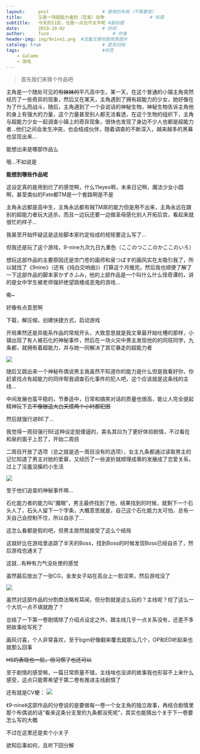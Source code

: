 ```yaml
---
layout:     post   				    # 使用的布局（不需要改）
title:      又是一场超能力者的（恋爱）战争 				# 标题 
subtitle:   今天的11区，也是一点也不太平呢 #副标题
date:       2019-10-02 				# 时间
author:     fuze 						# 作者
header-img: img/9nine1.png 	#这篇文章标题背景图片
catalog: true 						# 是否归档
tags:								#标签
    - Galame
    - 游戏
---
```


>首先我们来猜个作品吧

主角是一个随处可见的~~有妹妹的~~平凡高中生，某一天，在这个普通的小镇主角突然经历了一些奇异的现象，然后又在某天，主角遇到了拥有超能力的少女，她好像在为了什么而战斗，随后，主角遇到了一个会说话的神秘生物，神秘生物告诉主角他的身上有强大的力量，这个力量甚至别人都无法看透，在这个生物的组织下，主角与超能力少女一起调查小镇上的奇异现象，很快也发现了身边不少人也都是超能力者...他们之间会发生冲突，也会结成伙伴，随着调查的不断深入，越来越多的黑幕也显现出来...

能想出来是哪部作品么

哦...不如说是

**能想到哪些作品呢**

这设定真的是用到烂了的感觉啊，什么11eyes啊，未来日记啊，魔法少女小圆啊，甚至类似的Fate都TM是一个套路啊是不是

主角永远都是高中生，主角永远都有贼TM屌的能力但是用不出来，主角永远在跟别的超能力者玩大逃杀，而且一边玩还要一边做圣母感化别人开拓后宫，看起来就很忙的样子...

我甚至开始怀疑这是这些脚本家约定俗成的规矩要这么写了...

但我还是玩了这个游戏，9-nine九次九日九重色（ここのつここのかここのいろ）

想玩这部作品的主要原因还是空门苍的画师和泉つばす的画风实在太吸引我了，所以就找了《9nine》（还有《纯白交响曲》）打算这个月推完，然后我也顺便了解了一下这部作品的脚本家かずきふみ，他的上部作品是一个叫什么什么怪奇谭的，讲的是女中学生被老师强奸绝望跳楼成恶鬼的游戏...

嘶~

好像有点意思啊

下载，解压缩，创建快捷方式，启动游戏

开局果然还是异能系作品的常规开头，大致意思就是我文章最开始吐槽的那样，小镇出现了有人被石化的神秘事件，然后在一场火灾中男主发现他的的同班同学，九条都，就拥有着超能力，并与她一同解决了其它暴走的超能力者

![](https://raw.githubusercontent.com/NoordZeedebuTirpitz/pic/master/%5B%E6%A8%B1%E7%A9%BA%E6%B1%89%E5%8C%96%E7%BB%84New%20Llfe%5D9-nine-%E4%B9%9D%E6%AC%A1%E4%B9%9D%E6%97%A5%E4%B9%9D%E9%87%8D%E8%89%B2%202019_10_2%201_26_27.png)

随后又跳出来一个神秘布偶说男主我虽然不知道你的能力是什么但是我看好你，你赶紧找点有超能力的同伴帮我调查石化事件的犯人吧，这个应该就是这条线的主线...

中间发展也蛮平稳的，节奏适中，日常和搞笑对话的质量也很高，能让人完全提起精神玩下去~~不像银遥大白天摸两个小时都犯困~~

然后就强行进BE了...

我觉得一周目强行BE这种设定挺傻逼的，美名其曰为了更好体验剧情，不过看在和泉的面子上忍了，开始二周目

二周目开放了选项（总之就是选一周目没有的选项），女主九条都通过读取男主的记忆知道了男主对她的爱慕，又经历了一些波折就顺理成章的发展成了恋爱关系，过上了没羞没臊的小生活

![](https://raw.githubusercontent.com/NoordZeedebuTirpitz/pic/master/%5B%E6%A8%B1%E7%A9%BA%E6%B1%89%E5%8C%96%E7%BB%84New%20Llfe%5D9-nine-%E4%B9%9D%E6%AC%A1%E4%B9%9D%E6%97%A5%E4%B9%9D%E9%87%8D%E8%89%B2%202019_10_2%201_25_34.png)

至于他们追查的神秘事件嘛...

石化能力者的能力叫“魔眼”，男主最终找到了他，结果找到的时候，就剩下一个石头人了，石头人留下一个字条，大概意思就是，自己这个石化能力太可怕，总有一天自己会控制不住，所以自杀了...

这怎么看都是假的吧，但男主居然就接受了这么个结局

这就好比在游戏里追踪了半天的Boss，找到Boss的时候发现Boss已经自杀了，然后游戏也通关了

这就...有种有力气没处使的感觉

虽然最后放出了一张CG，金发女子站在高台上一脸淫笑，然后游戏没了

![](https://raw.githubusercontent.com/NoordZeedebuTirpitz/pic/master/%5B%E6%A8%B1%E7%A9%BA%E6%B1%89%E5%8C%96%E7%BB%84New%20Llfe%5D9-nine-%E4%B9%9D%E6%AC%A1%E4%B9%9D%E6%97%A5%E4%B9%9D%E9%87%8D%E8%89%B2%202019_10_2%201_27_28.png)

虽然对这部作品的分割商法略有耳闻，但分割就是这么玩的？主线呢？挖了这么一个大坑一点不填就跑了？

总结了一下第一卷剧情除了介绍点设定之外，跟主线几乎一点关系没有，还差不多把故事给写死了

画风讨喜，个人非常喜欢，至于bgm好像翻来覆去就那么几个，OP和ED听起来也就那么回事

~~HS的表现也一般，但习惯了也还可以~~

至于剧情的感受嘛，一篇日常质量不错，主线啥也没讲的故事我也形容不上来什么感受，这点只能寄希望于第二卷有推进主线剧情了

还有就是CV梗：
![](https://raw.githubusercontent.com/NoordZeedebuTirpitz/pic/master/E7E6DF242A4D530406B62DE6090EE501.jpg)

《9-nine》这部作品的分卷说的是要做每一卷一个女主角的独立故事，再结合剧情里那个布偶说的话“看来这条分支里的九条都没死呢”，其实也能猜出个关于下一卷要怎么写的大概

不过在这里还是卖个小关子

欲知后事如何，且听下回分解
